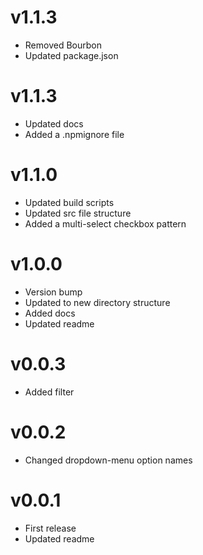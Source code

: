 # v1.1.3

* Removed Bourbon
* Updated package.json

# v1.1.3

* Updated docs
* Added a .npmignore file

# v1.1.0

* Updated build scripts
* Updated src file structure
* Added a multi-select checkbox pattern

# v1.0.0

* Version bump
* Updated to new directory structure
* Added docs
* Updated readme

# v0.0.3

* Added filter

# v0.0.2

* Changed dropdown-menu option names

# v0.0.1

* First release
* Updated readme
